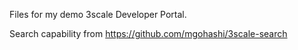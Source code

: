 Files for my demo 3scale Developer Portal.

Search capability from https://github.com/mgohashi/3scale-search
